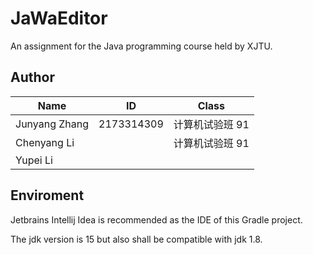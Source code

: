 # JaWaEditor
An assignment for the Java programming course held by XJTU.



## Author

| Name          | ID         | Class           |
| ------------- | ---------- | --------------- |
| Junyang Zhang | 2173314309 | 计算机试验班 91 |
| Chenyang Li   |            | 计算机试验班 91 |
| Yupei Li      |            |                 |


## Enviroment

Jetbrains Intellij Idea is recommended as the IDE of this Gradle project.

The jdk version is 15 but also shall be compatible with jdk 1.8.